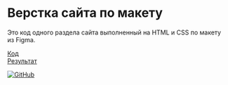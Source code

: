 # Верстка сайта по макету

Это код одного раздела сайта выполненный на HTML и CSS по макету из Figma.  

[Код](https://github.com/morphIsmail/site_2_portfolio)  
[Результат](https://morphismail.github.io/site_2_portfolio/)

[![GitHub](https://img.shields.io/badge/-Мой_GitHub-333?style=for-the-badge&logo=GitHub&logoColor=fff)](https://github.com/morphIsmail)